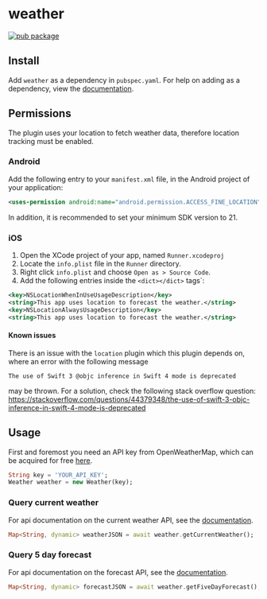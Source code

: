 # weather

[![pub package](https://img.shields.io/pub/v/weather.svg)](https://pub.dartlang.org/packages/weather)

## Install
Add ```weather``` as a dependency in  `pubspec.yaml`.
For help on adding as a dependency, view the [documentation](https://flutter.io/using-packages/).


## Permissions
The plugin uses your location to fetch weather data, therefore location tracking must be enabled.

### Android
Add the following entry to your `manifest.xml` file, in the Android project of your application:

```xml
<uses-permission android:name="android.permission.ACCESS_FINE_LOCATION" />
```

In addition, it is recommended to set your minimum SDK version to 21.

### iOS
1. Open the XCode project of your app, named `Runner.xcodeproj`
2. Locate the `info.plist` file in the `Runner` directory.
3. Right click `info.plist` and choose `Open as > Source Code`.
4. Add the following entries inside the `<dict></dict>` tags`:

```xml
<key>NSLocationWhenInUseUsageDescription</key>
<string>This app uses location to forecast the weather.</string>
<key>NSLocationAlwaysUsageDescription</key>
<string>This app uses location to forecast the weather.</string>
```

#### Known issues
There is an issue with the `location` plugin which this plugin depends on, where an error with the following message 

`The use of Swift 3 @objc inference in Swift 4 mode is deprecated` 

may be thrown. For a solution, check the following stack overflow question:
https://stackoverflow.com/questions/44379348/the-use-of-swift-3-objc-inference-in-swift-4-mode-is-deprecated


## Usage
First and foremost you need an API key from OpenWeatherMap, which can be acquired for free [here](https://openweathermap.org/price).

```dart
String key = 'YOUR_API_KEY';
Weather weather = new Weather(key);
```
### Query current weather
For api documentation on the current weather API, see the [documentation](https://openweathermap.org/current).

```dart
Map<String, dynamic> weatherJSON = await weather.getCurrentWeather();
```

### Query 5 day forecast
For api documentation on the forecast API, see the [documentation](https://openweathermap.org/forecast5).

```dart
Map<String, dynamic> forecastJSON = await weather.getFiveDayForecast();
```
